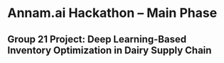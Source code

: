 # Annam.ai Hackathon – Main Phase

## Group 21 Project: Deep Learning-Based Inventory Optimization in Dairy Supply Chain
